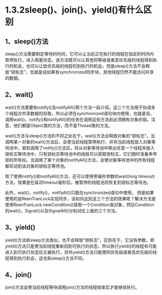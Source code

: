 # 1.3.2sleep()、join()、yield()有什么区别

## 1、sleep()方法

sleep()方法需要制定等待的时间，它可以让当前正在执行的线程在指定的时间内暂停执行，进入阻塞状态，该方法既可以让其他同等级或者高优先级的线程得到执行的机会，也可以让低优先级的线程的到执行的机会。但是sleep()方法不会释放“锁标志”，也就是说如果有synchronized同步块，其他线程仍然不能访问共享的数据。

## 2、wait()

wait()方法需要和notify()及notifyAll()两个方法一起介绍，这三个方法用于协调多个线程对共享数据的存取，所以必须在synchronized语句块内使用，也就是说，调用wait()，notify()和notifyAll()的任务在调用这些方法前必须拥有对象的锁。注意，他们都是Object类的方法，而不是Thread类的方法。

wait()方法与sleep()方法的不同之处在于，wait()方法会释放对象的“锁标志“。当调用某一对象的wait()方法后，会使当前线程暂停执行，并将当前线程放入对象等待池中，直到调用了notify()方法后，将从对象等待池中移出任意一个线程并放入锁标志等待池中，只有锁标志等待池中的线程可以获取锁标志，它们随时准备争夺锁的所有权。当调用了某个对象的notifyAll()方法，会使对象等待池中的所有线程都异动到该对象的锁标志等待池。

除了使用notify()和notifyAll()方法，还可以使用带毫秒参数的wait(long timeout)方法，效果是在延迟timeout毫秒后，被暂停的线程池将恢复到锁标志等待池。

此外，wait()，notify()，notifyAll()只能在synchronized语句中使用， 但是如果使用的是ReenTranLock实现同步，该如何达到这三个方法的效果呢？解决方法是使用ReenTranLock.newCondition()获取一个Condition类对象，然后Condition的wait()，Signal()以及SignalAll()分别对应上面的三个方法。

## 3、yield()

yield()方法和sleep方法类似，也不会释放“锁标志”，区别在于，它没有参数，即yield()方法只是使当前线程重新回到可执行的状态，所以执行yield()的线程有可能进入到可执行状态后又被执行，另外yield()方法只能使同优先级或者高优先级的线程得到执行机会，这也和sleep()方法不同。

## 4、join()

join()方法会使当前线程等待调用join()方法的线程结束后才能继续执行。